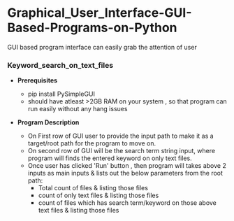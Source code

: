 # Graphical_User_Interface-GUI-Based-Programs-on-Python
GUI based program interface can easily grab the attention of user

### **Keyword_search_on_text_files**

  - **Prerequisites**
    - pip install PySimpleGUI
    - should have atleast >2GB RAM on your system , so that program can run easily without any hang issues
    
  - **Program Description**
    - On First row of GUI user to provide the input path to make it as a target/root path for the program to move on.
    - On second row of GUI will be the search term string input, where program will finds the entered keyword on only text files.
    - Once user has clicked 'Run' button , then program will takes above 2 inputs as main inputs & lists out the below parameters from the root path:
      - Total count of files & listing those files
      - count of only text files & listing those files
      - count of files which has search term/keyword on those above text files & listing those files
     
    
  

